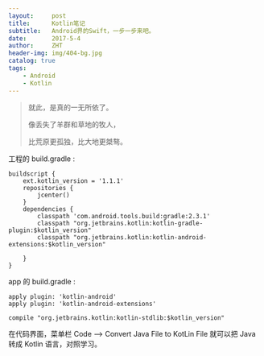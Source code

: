 ```yaml
---
layout:     post
title:      Kotlin笔记
subtitle:   Android界的Swift，一步一步来吧。
date:       2017-5-4
author:     ZHT
header-img: img/404-bg.jpg
catalog: true
tags:
    - Android
    - Kotlin
---
```


> 就此，是真的一无所依了。
>
> 像丢失了羊群和草地的牧人，
>
> 比荒原更孤独，比大地更桀骜。

工程的 build.gradle :

```
buildscript {
    ext.kotlin_version = '1.1.1'
    repositories {
        jcenter()
    }
    dependencies {
        classpath 'com.android.tools.build:gradle:2.3.1'
        classpath "org.jetbrains.kotlin:kotlin-gradle-plugin:$kotlin_version"
        classpath "org.jetbrains.kotlin:kotlin-android-extensions:$kotlin_version"

    }
}
```
app 的 build.gradle :

```
apply plugin: 'kotlin-android'
apply plugin: 'kotlin-android-extensions'

compile "org.jetbrains.kotlin:kotlin-stdlib:$kotlin_version"
```

在代码界面，菜单栏 Code —> Convert Java File to KotLin File 就可以把 Java 转成 Kotlin 语言，对照学习。
